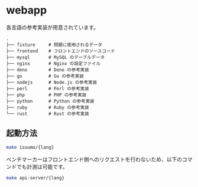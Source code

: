 # webapp

各言語の参考実装が用意されています。

```
.
├── fixture     # 問題に使用されるデータ
├── frontend    # フロントエンドのソースコード
├── mysql       # MySQL のテーブルデータ
├── nginx       # Nginx の設定ファイル
├── deno        # Deno の参考実装
├── go          # Go の参考実装
├── nodejs      # Node.js の参考実装
├── perl        # Perl の参考実装
├── php         # PHP の参考実装
├── python      # Python の参考実装
├── ruby        # Ruby の参考実装
└── rust        # Rust の参考実装
```

## 起動方法

```sh
make isuumo/{lang}
```

ベンチマーカーはフロントエンド側へのリクエストを行わないため、以下のコマンドでも計測は可能です。

```sh
make api-server/{lang}
```

